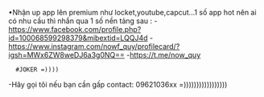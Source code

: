 •Nhận up app lên premium như locket,youtube,capcut...1 số app hot nên ai có nhu cầu thì nhắn qua 1 số nền tảng sau :
-https://www.facebook.com/profile.php?id=100068599298379&mibextid=LQQJ4d
-https://www.instagram.com/nowf_quy/profilecard/?igsh=MWx6ZW8weDJ6a3g0NQ==
-https://t.me/now_quy




      #JOKER =))))

-Hãy gọi tôi nếu bạn cần gấp contact: 09621036xx =)))))))))))))))))
